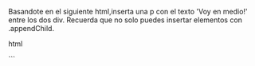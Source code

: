 Basandote en el siguiente html,inserta una p con el texto 'Voy en medio!' entre los dos div. Recuerda que no solo puedes insertar elementos con .appendChild.

html
<!DOCTYPE html>
<html lang="en">
<head>
    <meta charset="UTF-8">
    <meta name="viewport" content="width=device-width, initial-scale=1.0">
    <title>Document</title>
</head>
<body>
   <div></div>
   <div></div>
</body>
</html>```